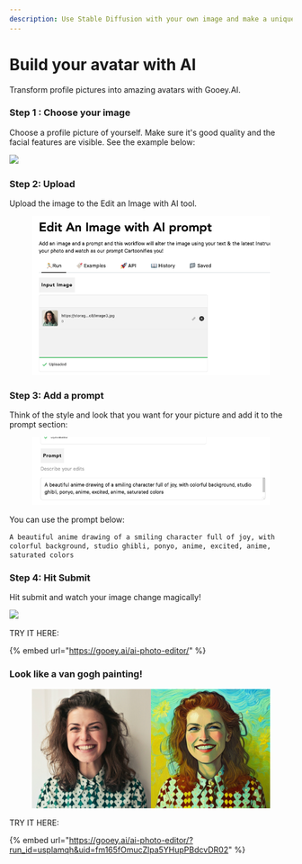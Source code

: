```yaml
---
description: Use Stable Diffusion with your own image and make a unique avatar!
---
```


# Build your avatar with AI

Transform profile pictures into amazing avatars with Gooey.AI.

### Step 1 : Choose your image

Choose a profile picture of yourself. Make sure it's good quality and the facial features are visible. See the example below:

![](https://storage.googleapis.com/dara-c1b52.appspot.com/daras\_ai/media/f68feb16-5925-11ed-83cc-02420a0000c8/Image3.jpg)

### Step 2: Upload

Upload the image to the Edit an Image with AI tool.&#x20;

<figure><img src="../../.gitbook/assets/Screenshot 2024-01-19 at 1.01.16 PM (1).png" alt=""><figcaption></figcaption></figure>

### Step 3: Add a prompt&#x20;

Think of the style and look that you want for your picture and add it to the prompt section:

<figure><img src="../../.gitbook/assets/Screenshot 2024-01-19 at 1.03.17 PM.png" alt=""><figcaption></figcaption></figure>

You can use the prompt below:

```
A beautiful anime drawing of a smiling character full of joy, with colorful background, studio ghibli, ponyo, anime, excited, anime, saturated colors
```

### Step 4: Hit Submit

Hit submit and watch your image change magically!&#x20;

![](https://storage.googleapis.com/dara-c1b52.appspot.com/daras\_ai/media/2a9500aa-74f9-11ee-8902-02420a000165/gooey.ai%20-%20A%20beautiful%20anime%20drawing%20of%20a%20smilin...ibli%20ponyo%20anime%20excited%20anime%20saturated%20colorsn.png)

TRY IT HERE:

{% embed url="https://gooey.ai/ai-photo-editor/" %}

### Look like a van gogh painting!

<figure><img src="../../.gitbook/assets/Untitled design.png" alt=""><figcaption></figcaption></figure>

TRY IT HERE:

{% embed url="https://gooey.ai/ai-photo-editor/?run_id=usplamqh&uid=fm165fOmucZlpa5YHupPBdcvDR02" %}
